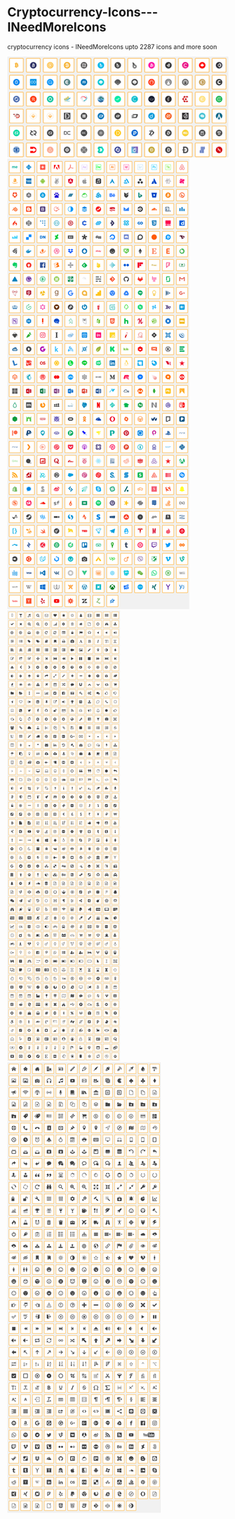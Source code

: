 # Cryptocurrency-Icons---INeedMoreIcons
cryptocurrency icons - INeedMoreIcons upto 2287 icons and more soon

![Cryptocurrency-Icons---INeedMoreIcons Preview](https://github.com/ngeciscom/Cryptocurrency-Icons---INeedMoreIcons/blob/master/2018-05-01_193801.png)
![Cryptocurrency-Icons---INeedMoreIcons Preview](https://github.com/ngeciscom/Cryptocurrency-Icons---INeedMoreIcons/blob/master/f34252525.png)
![Cryptocurrency-Icons---INeedMoreIcons Preview](https://github.com/ngeciscom/Cryptocurrency-Icons---INeedMoreIcons/blob/master/423142352352352.png)
![Cryptocurrency-Icons---INeedMoreIcons Preview](https://github.com/ngeciscom/Cryptocurrency-Icons---INeedMoreIcons/blob/master/1213144213.png)
